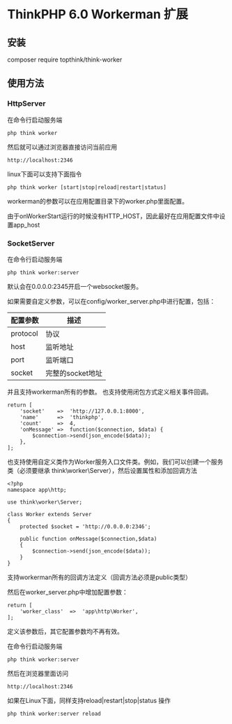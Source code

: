 ThinkPHP 6.0 Workerman 扩展
===============

## 安装

composer require topthink/think-worker

## 使用方法

### HttpServer

在命令行启动服务端
~~~
php think worker
~~~

然后就可以通过浏览器直接访问当前应用

~~~
http://localhost:2346
~~~

linux下面可以支持下面指令
~~~
php think worker [start|stop|reload|restart|status]
~~~

workerman的参数可以在应用配置目录下的worker.php里面配置。

由于onWorkerStart运行的时候没有HTTP_HOST，因此最好在应用配置文件中设置app_host

### SocketServer

在命令行启动服务端
~~~
php think worker:server
~~~

默认会在0.0.0.0:2345开启一个websocket服务。

如果需要自定义参数，可以在config/worker_server.php中进行配置，包括：

配置参数 | 描述
--- | ---
protocol| 协议
host | 监听地址
port | 监听端口
socket | 完整的socket地址

并且支持workerman所有的参数。
也支持使用闭包方式定义相关事件回调。

~~~
return [
	'socket' 	=>	'http://127.0.0.1:8000',
	'name'		=>	'thinkphp',
	'count'		=>	4,
	'onMessage'	=>	function($connection, $data) {
		$connection->send(json_encode($data));
	},
];
~~~

也支持使用自定义类作为Worker服务入口文件类。例如，我们可以创建一个服务类（必须要继承 think\worker\Server），然后设置属性和添加回调方法

~~~
<?php
namespace app\http;

use think\worker\Server;

class Worker extends Server
{
	protected $socket = 'http://0.0.0.0:2346';

	public function onMessage($connection,$data)
	{
		$connection->send(json_encode($data));
	}
}
~~~
支持workerman所有的回调方法定义（回调方法必须是public类型）

然后在worker_server.php中增加配置参数：
~~~
return [
	'worker_class'	=>	'app\http\Worker',
];
~~~

定义该参数后，其它配置参数均不再有效。

在命令行启动服务端
~~~
php think worker:server
~~~

然后在浏览器里面访问
~~~
http://localhost:2346
~~~

如果在Linux下面，同样支持reload|restart|stop|status 操作
~~~
php think worker:server reload
~~~
